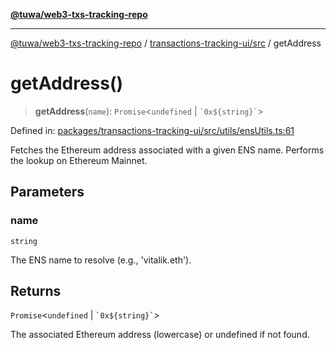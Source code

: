 [**@tuwa/web3-txs-tracking-repo**](../../../README.md)

***

[@tuwa/web3-txs-tracking-repo](../../../README.md) / [transactions-tracking-ui/src](../README.md) / getAddress

# getAddress()

> **getAddress**(`name`): `Promise`\<`undefined` \| `` `0x${string}` ``\>

Defined in: [packages/transactions-tracking-ui/src/utils/ensUtils.ts:61](https://github.com/TuwaIO/web3-transactions-tracking/blob/2043cd5621e576c11710316754b2017a7b544567/packages/transactions-tracking-ui/src/utils/ensUtils.ts#L61)

Fetches the Ethereum address associated with a given ENS name.
Performs the lookup on Ethereum Mainnet.

## Parameters

### name

`string`

The ENS name to resolve (e.g., 'vitalik.eth').

## Returns

`Promise`\<`undefined` \| `` `0x${string}` ``\>

The associated Ethereum address (lowercase) or undefined if not found.
